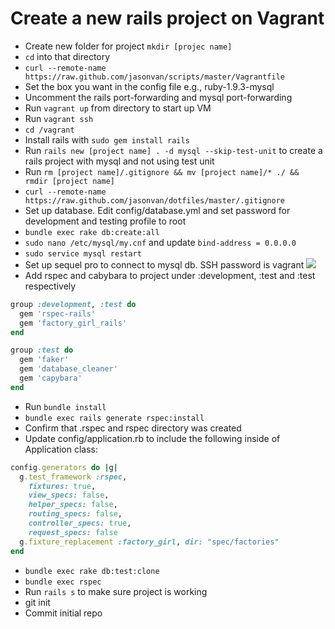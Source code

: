 # Create a new rails project on Vagrant

* Create new folder for project `mkdir [projec name]`
* `cd` into that directory
* `curl --remote-name https://raw.github.com/jasonvan/scripts/master/Vagrantfile`
* Set the box you want in the config file e.g., ruby-1.9.3-mysql
* Uncomment the rails port-forwarding and mysql port-forwarding
* Run `vagrant up` from directory to start up VM
* Run `vagrant ssh`
* `cd /vagrant`
* Install rails with `sudo gem install rails`
* Run `rails new [project name] . -d mysql --skip-test-unit` to create a rails project with mysql and not using test unit
* Run `rm [project name]/.gitignore && mv [project name]/* ./ && rmdir [project name]`
* `curl --remote-name https://raw.github.com/jasonvan/dotfiles/master/.gitignore` 
* Set up database. Edit config/database.yml and set password for development and testing profile to root
* `bundle exec rake db:create:all`
* `sudo nano /etc/mysql/my.cnf` and update `bind-address = 0.0.0.0`
* `sudo service mysql restart`
* Set up sequel pro to connect to mysql db. SSH password is vagrant ![](https://raw2.github.com/jasonvan/scripts/master/sequel-pro-configs.png)
* Add rspec and cabybara to project under :development, :test and :test respectively

```ruby
group :development, :test do
  gem 'rspec-rails'
  gem 'factory_girl_rails'
end

group :test do
  gem 'faker'
  gem 'database_cleaner'
  gem 'capybara'
end
```

* Run `bundle install`
* `bundle exec rails generate rspec:install`
* Confirm that .rspec and rspec directory was created
* Update config/application.rb to include the following inside of Application class:

```ruby
config.generators do |g|
  g.test_framework :rspec,
    fixtures: true,
    view_specs: false,
    helper_specs: false,
    routing_specs: false,
    controller_specs: true,
    request_specs: false
  g.fixture_replacement :factory_girl, dir: "spec/factories"
end
```
* `bundle exec rake db:test:clone`
* `bundle exec rspec`
* Run `rails s` to make sure project is working
* git init
* Commit initial repo


